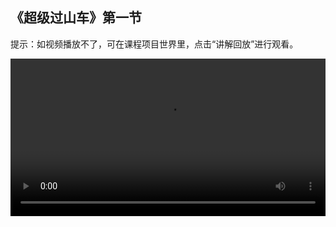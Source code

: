 ## 《超级过山车》第一节
 
提示：如视频播放不了，可在课程项目世界里，点击“讲解回放”进行观看。
 
<video width="100%" controls controlslist="nodownload nofullscreen noremoteplayback" disablePictureInPicture>
  <source src="https://api.keepwork.com/ts-storage/siteFiles/22272/raw#超级过山车L1.webm" type="video/webm" />
  <source src="https://api.keepwork.com/ts-storage/siteFiles/22271/raw#超级过山车L1.mp4" type="video/mp4" />
   
  你的浏览器不支持播放
</video>
<style>
video::-webkit-media-controls-fullscreen-button { display: none; } 
</style>

## 字幕


你去游乐场的时候玩过过山车吗？
过山车是一种非常刺激的游乐项目
下面，让我们一起去感受一下paracraft世界中的过山车吧~

### 步骤一

按下W、A、S、D键，让主角走到过山车的起点处
在起点处放上矿车
右键点击矿车，位于矿车附近的人物角色将会自动上车
点击按钮，可以为动力铁轨充能
有了能量矿车就动起来了
按下键盘上的shift键，矿车上的人物角色将会自动下车
赶紧坐上矿车，点击按钮体验一下吧
认真学习课程内容，你也将做出很棒的过山车作品噢

### 步骤二

在上一小节中，我们通过点击按钮给动力铁轨充能
这个使用频率极高的动力铁轨是什么呢？它又有什么特性呢？
下面，让我们来学习一下吧
动力铁轨是一种需要能量才能驱动矿车的铁轨
--当动力铁轨被持续提供能量，矿车将会在轨道上移动更快
在工具栏的机关子标签下选择动力铁轨
在红色箭头的旁边放上动力铁轨
快速搭建铁轨我们可以用拉伸
我们可以看到，场景中有一段由19段动力铁轨铺设的直线轨道
以雪块为分界线，左右各9段动力铁轨
那么，如何为动力铁轨充能呢？
红色能量块、开启状态的拉杆与按钮等都能够为动力铁轨充能
在靠近动力铁轨的雪块旁边放上能量块
可以看到，能量块能够给左右两边最远8格距离的动力铁轨充能
也就是说，能量块最多一共可以激活16段铁轨
第9个开始则需要重新补充能量块
下面我们把轨道连接起来
动力铁轨无法转弯，我们需要用到普通铁轨
我们发现被普通铁轨隔断的动力铁轨没有了能量
我们需要放上能量块
这里放上一个开启的拉杆
在起点位置放上矿车
点击按钮，动力铁轨接收到电流，上面的矿车就迅速地跑起来了


### 步骤三

前面的两个小节，我们学习了铁轨的相关知识
使用铁轨，我们可以铺设各种各样的过山车轨道
倾斜轨道中的上下坡往往能够给人物角色带来速度冲击感
那么，这种上坡与下坡的轨道是如何搭建的呢？
下面，我们来学习一下吧
点击E按钮，选择工具栏中的铁轨
需要注意，铺设倾斜的轨道必须从上往下放置铁轨
单击鼠标右键，我们在雪方块上依次往下放置铁轨
这样，下坡段轨道就搭建完成啦
继续按照从上往下的顺序搭建上坡轨道
最后，搭建贴近地面的直线，将上下坡轨道连接起来
轨道搭建好了，我们再选择机关项下的矿车
在起点处放上矿车
点击按钮，矿车跑起来了
可以看到，矿车在上坡段的中间就往下滑了
这是因为铁轨能量不够，矿车冲不上去
我们将贴近地面的直线轨道中的一段铁轨替换成动力铁轨
在动力铁轨的旁边放上能量块
我们再来放上矿车看看效果，点击按钮启动矿车
可以看到，矿车冲向了更高位置
最后，我们将全部的铁轨都替换为动力铁轨
在合适的位置放上能量块
放上矿车并点击按钮
可以看到，矿车轻松爬坡并冲出轨道
这是因为矿车在充能的动力铁轨上面运行速度相对较快
你能够感受到矿车在不同铁轨搭建的轨道上的速度变化吗？

### 步骤四

经过前面三个小节的学习，细心的同学会发现过山车都有一个起点
通过雪方块上的按钮来激活我们的矿车
那么，这个起点具体是如何搭建的呢？
首先，放置一个雪块，挡住一边的去路，作为过山车的起点
然后，在雪方块的左边放上动力铁轨
在动力铁轨的后面放普通铁轨，将两段动力铁轨分开
接着，继续在雪方块的上面放上用于激活动力铁轨的按钮
这样我们就可以用按钮来控制起点的动力铁轨
最后，在动力铁轨上放上矿车
当然，我们也可以在过山车起点的附近放上告示牌
在告示牌上面编辑任何你想要告诉人物角色的温馨提示
在告示牌上面写上一些文字
这里，我们写上“右键单击矿车，即可上车、按下shift则自动下车”
点击按钮，矿车就跑起来了
这样，一个最基本的过山车起点就完成啦
你也赶紧去试试吧



